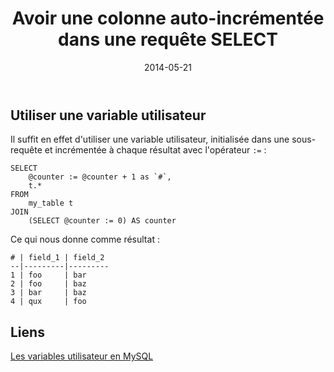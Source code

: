 ﻿---
layout: post
title:  "Avoir une colonne auto-incrémentée dans une requête SELECT"
date:   2014-05-21
tags:
- sql
description: >
  Comment avoir le numéro de chaque ligne de résultat d'une requête SQL dans une colonne ?
---

## Utiliser une variable utilisateur

Il suffit en effet d'utiliser une variable utilisateur, initialisée dans une sous-requête et incrémentée à chaque résultat avec l'opérateur `:=` :

	SELECT
		@counter := @counter + 1 as `#`,
		t.*
	FROM
		my_table t
	JOIN
		(SELECT @counter := 0) AS counter

Ce qui nous donne comme résultat :

	# | field_1 | field_2
	--|---------|---------
	1 | foo     | bar
	2 | foo     | baz
	3 | bar     | baz
	4 | qux     | foo

## Liens
[Les variables utilisateur en MySQL](http://dev.mysql.com/doc/refman/5.0/fr/variables.html)